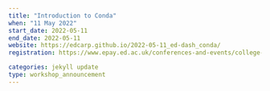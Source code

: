 ```yaml
---
title: "Introduction to Conda" 
when: "11 May 2022"
start_date: 2022-05-11
end_date: 2022-05-11
website: https://edcarp.github.io/2022-05-11_ed-dash_conda/
registration: https://www.epay.ed.ac.uk/conferences-and-events/college-of-medicine-and-veterinary-medicine/school-of-molecular-genetic-and-population-health-sciences/igc/introduction-to-conda-may-2022

categories: jekyll update
type: workshop_announcement
--- 
```

